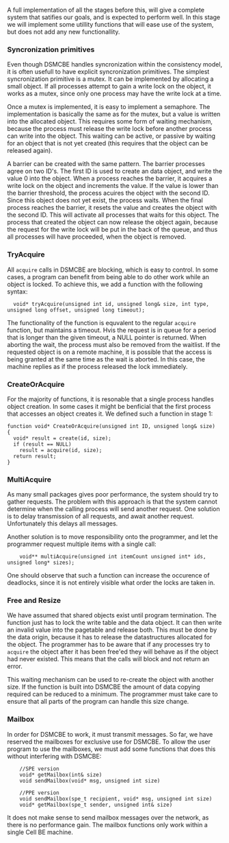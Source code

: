 A full implementation of all the stages before this, will give a complete system that satifies our goals, and is expected to perform well. In this stage we will implement some utillity functions that will ease use of the system, but does not add any new functionallity.

### Syncronization primitives ###
Even though DSMCBE handles syncronization within the consistency model, it is often usefull to have explicit syncronization primitives. The simplest syncronization primitive is a mutex. It can be implemented by allocating a small object. If all processes attempt to gain a write lock on the object, it works as a mutex, since only one process may have the write lock at a time.

Once a mutex is implemented, it is easy to implement a semaphore. The implementation is basically the same as for the mutex, but a value is written into the allocated object. This requires some form of waiting mechanism, because the process must release the write lock before another process can write into the object. This waiting can be active, or passive by waiting for an object that is not yet created (this requires that the object can be released again).

A barrier can be created with the same pattern. The barrier processes agree on two ID's. The first ID is used to create an data object, and write the value 0 into the object. When a process reaches the barrier, it acquires a write lock on the object and increments the value. If the value is lower than the barrier threshold, the process acuires the object with the second ID. Since this object does not yet exist, the process waits. When the final process reaches the barrier, it resets the value and creates the object with the second ID. This will activate all processes that waits for this object. The process that created the object can now release the object again, because the request for the write lock will be put in the back of the queue, and thus all processes will have proceeded, when the object is removed.

### TryAcquire ###
All `acquire` calls in DSMCBE are blocking, which is easy to control. In some cases, a program can benefit from being able to do other work while an object is locked. To achieve this, we add a function with the following syntax:
```
  void* tryAcquire(unsigned int id, unsigned long& size, int type, unsigned long offset, unsigned long timeout);
```

The functionality of the function is equvalent to the regular `acquire` function, but maintains a timeout. Hvis the request is in queue for a period that is longer than the given timeout, a NULL pointer is returned. When aborting the wait, the process must also be removed from the waitlist. If the requested object is on a remote machine, it is possible that the access is being granted at the same time as the wait is aborted. In this case, the machine replies as if the process released the lock immediately.

### CreateOrAcquire ###
For the majority of functions, it is resonable that a single process handles object creation. In some cases it might be benficial that the first process that accesses an object creates it. We defined such a function in stage 1:
```
function void* CreateOrAcquire(unsigned int ID, unsigned long& size)
{
  void* result = create(id, size);
  if (result == NULL)
    result = acquire(id, size);
  return result;
}
```

### MultiAcquire ###
As many small packages gives poor performance, the system should try to gather requests. The problem with this approach is that the system cannot determine when the calling process will send another request. One solution is to delay transmission of all requests, and await another request. Unfortunately this delays all messages.

Another solution is to move responsibility onto the programmer, and let the programmer request multiple items with a single call:
```
	void** multiAcquire(unsigned int itemCount unsigned int* ids, unsigned long* sizes);
```

One should observe that such a function can increase the occurence of deadlocks, since it is not entirely visible what order the locks are taken in.

### Free and Resize ###
We have assumed that shared objects exist until program termination. The function just has to lock the write table and the data object. It can then write an invalid value into the pagetable and release both. This must be done by the data origin, because it has to release the datastructures allocated for the object. The programmer has to be aware that if any processes try to `acquire` the object after it has been free'ed they will behave as if the object had never existed. This means that the calls will block and not return an error.

This waiting mechanism can be used to re-create the object with another size. If the function is built into DSMCBE the amount of data copying required can be reduced to a minimum. The programmer must take care to ensure that all parts of the program can handle this size change.

### Mailbox ###
In order for DSMCBE to work, it must transmit messages. So far, we have reserved the mailboxes for exclusive use for DSMCBE. To allow the user program to use the mailboxes, we must add some functions that does this without interfering with DSMCBE:
```
    //SPE version
    void* getMailbox(int& size)
    void sendMailbox(void* msg, unsigned int size)
	
    //PPE version
    void sendMailbox(spe_t recipient, void* msg, unsigned int size)
    void* getMailbox(spe_t sender, unsigned int& size)
```

It does not make sense to send mailbox messages over the network, as there is no performance gain. The mailbox functions only work within a single Cell BE machine.